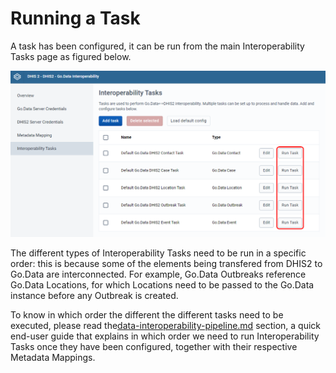 # Running a Task

A task has been configured, it can be run from the main Interoperability Tasks page as figured below.

![](<../.gitbook/assets/image (1) (1).png>)

The different types of Interoperability Tasks need to be run in a specific order: this is because some of the elements being transfered from DHIS2 to Go.Data are interconnected. For example, Go.Data Outbreaks reference Go.Data Locations, for which Locations need to be passed to the Go.Data instance before any Outbreak is created.

To know in which order the different the different tasks need to be executed, please read the[data-interoperability-pipeline.md](../quick-user-guide/data-interoperability-pipeline.md "mention") section, a quick end-user guide that explains in which order we need to run Interoperability Tasks once they have been configured, together with their respective Metadata Mappings.&#x20;
